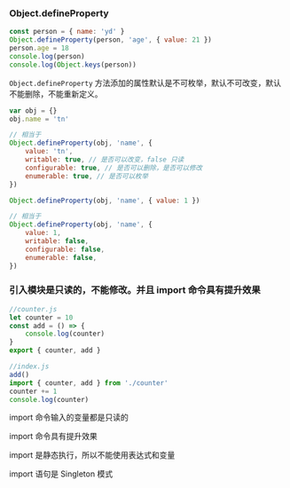 ### Object.defineProperty

```js
const person = { name: 'yd' }
Object.defineProperty(person, 'age', { value: 21 })
person.age = 18
console.log(person)
console.log(Object.keys(person))
```

`Object.defineProperty` 方法添加的属性默认是不可枚举，默认不可改变，默认不能删除，不能重新定义。

```js
var obj = {}
obj.name = 'tn'

// 相当于
Object.defineProperty(obj, 'name', {
	value: 'tn',
	writable: true, // 是否可以改变，false 只读
	configurable: true, // 是否可以删除，是否可以修改
	enumerable: true, // 是否可以枚举
})
```

```js
Object.defineProperty(obj, 'name', { value: 1 })

// 相当于
Object.defineProperty(obj, 'name', {
	value: 1,
	writable: false,
	configurable: false,
	enumerable: false,
})
```

### 引入模块是只读的，不能修改。并且 import 命令具有提升效果

```js
//counter.js
let counter = 10
const add = () => {
	console.log(counter)
}
export { counter, add }

//index.js
add()
import { counter, add } from './counter'
counter += 1
console.log(counter)
```

import 命令输入的变量都是只读的

import 命令具有提升效果

import 是静态执行，所以不能使用表达式和变量

import 语句是 Singleton 模式
